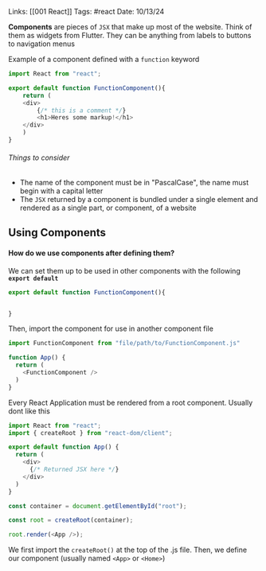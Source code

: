 
Links: [[001 React]]
Tags: #react 
Date: 10/13/24

**Components** are pieces of `JSX` that make up most of the website. Think of them as widgets from Flutter. They can be anything from labels to buttons to navigation menus

Example of a component defined with a `function` keyword

```js
import React from "react";

export default function FunctionComponent(){
	return (
	<div> 
		{/* this is a comment */}
		<h1>Heres some markup!</h1>
	</div>
	)
}
```
###### Things to consider
- The name of the component must be in "PascalCase", the name must begin with a capital letter
- The `JSX` returned by a component is bundled under a single element and rendered as a single part, or component, of a website

## Using Components

####  How do we use components after defining them?

We can set them up to be used in other components with the following **`export default`**
```js
export default function FunctionComponent(){


}
```

Then, import the component for use in another component file
```js
import FunctionComponent from "file/path/to/FunctionComponent.js"

function App() {
  return (
    <FunctionComponent />
  )
}
```


Every React Application must be rendered from a  root component. Usually dont like this
```js
import React from "react";
import { createRoot } from "react-dom/client";

export default function App() {
  return (
    <div>
      {/* Returned JSX here */}
    </div>
  )
}

const container = document.getElementById("root");

const root = createRoot(container);

root.render(<App />);
```

We first import the `createRoot()` at the top of the .js file. Then, we define our component (usually named `<App>` or `<Home>`)


